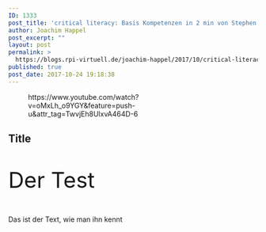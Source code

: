 ```yaml
---
ID: 1333
post_title: 'critical literacy: Basis Kompetenzen in 2 min von Stephen Downes'
author: Joachim Happel
post_excerpt: ""
layout: post
permalink: >
  https://blogs.rpi-virtuell.de/joachim-happel/2017/10/critical-literacy-basis-kompetenzen-in-2-min-von-stephen-downes/
published: true
post_date: 2017-10-24 19:18:38
---
```

<!-- wp:core-embed/youtube {"url":"https://www.youtube.com/watch?v=oMxLh_o9YGY\u0026feature=push-u\u0026attr_tag=TwvjEh8UlxvA464D-6","type":"video","providerNameSlug":"youtube"} -->
<figure class="wp-block-embed-youtube wp-block-embed is-type-video is-provider-youtube">
https://www.youtube.com/watch?v=oMxLh_o9YGY&amp;feature=push-u&amp;attr_tag=TwvjEh8UlxvA464D-6
</figure>
<!-- /wp:core-embed/youtube -->

<!-- wp:heading -->
<h2>Title</h2>
<!-- /wp:heading -->

<!-- wp:paragraph {"textColor":"very-light-gray","backgroundColor":"vivid-red","customFontSize":44} -->
<p style="font-size:44px" class="has-background has-very-light-gray-color has-vivid-red-background-color">Der Test</p>
<!-- /wp:paragraph -->

<p>Das ist der Text, wie man ihn kennt</p>